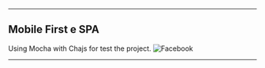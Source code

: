 ***

## Mobile First e SPA

  Using Mocha with Chajs for test the project.
 ![Facebook](https://facebook.com/)
 ***

